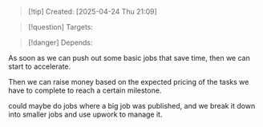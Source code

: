 
>[!tip] Created: [2025-04-24 Thu 21:09]

>[!question] Targets: 

>[!danger] Depends: 

As soon as we can push out some basic jobs that save time, then we can start to accelerate.

Then we can raise money based on the expected pricing of the tasks we have to complete to reach a certain milestone.

could maybe do jobs where a big job was published, and we break it down into smaller jobs and use upwork to manage it.